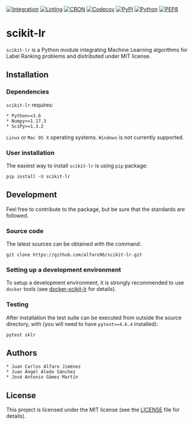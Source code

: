 [![Integration](https://github.com/alfaro96/scikit-lr/workflows/Continuous%20integration%20tests/badge.svg)](https://github.com/alfaro96/scikit-lr/actions?query=workflow%3A%22Continuous+integration+tests%22)
[![Linting](https://github.com/alfaro96/scikit-lr/workflows/Linting%20tests/badge.svg)](https://github.com/alfaro96/scikit-lr/actions?query=workflow%3A%22Linting+tests%22)
[![CRON](https://github.com/alfaro96/scikit-lr/workflows/Daily%20wheels%20tests/badge.svg)](https://github.com/alfaro96/scikit-lr/actions?query=workflow%3A%22Daily+wheels+tests%22)
[![Codecov](https://codecov.io/gh/alfaro96/scikit-lr/branch/master/graph/badge.svg)](https://codecov.io/gh/alfaro96/scikit-lr)
[![PyPI](https://badge.fury.io/py/scikit-lr.svg)](https://pypi.org/project/scikit-lr/)
[![Python](https://img.shields.io/pypi/pyversions/scikit-lr.svg)](https://pypi.org/project/scikit-lr/)
[![PEP8](https://img.shields.io/badge/code%20style-pep8-orange.svg)](https://www.python.org/dev/peps/pep-0008/)

# scikit-lr

`scikit-lr` is a Python module integrating Machine Learning algorithms for Label Ranking problems and distributed under MIT license.

## Installation

### Dependencies

`scikit-lr` requires:

    * Python>=3.6
    * Numpy>=1.17.3
    * SciPy>=1.3.2

`Linux` or `Mac OS X` operating systems. `Windows` is not currently supported.

### User installation

The easiest way to install `scikit-lr` is using `pip` package:

```
pip install -U scikit-lr
```

## Development

Feel free to contribute to the package, but be sure that the standards are followed.

### Source code

The latest sources can be obtained with the command:

```
git clone https://github.com/alfaro96/scikit-lr.git
```

### Setting up a development environment

To setup a development environment, it is strongly recommended to use `docker` tools (see [docker-scikit-lr](https://github.com/alfaro96/docker-scikit-lr) for details).

### Testing

After installation the test suite can be executed from outside the source directory, with (you will need to have `pytest>=4.6.4` installed):

```
pytest sklr
```

## Authors

    * Juan Carlos Alfaro Jiménez
    * Juan Ángel Aledo Sánchez
    * José Antonio Gámez Martín

## License

This project is licensed under the MIT license (see the [LICENSE](https://github.com/alfaro96/scikit-lr/blob/master/LICENSE) file for details).
